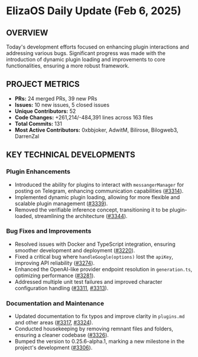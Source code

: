 # ElizaOS Daily Update (Feb 6, 2025)

## OVERVIEW

Today's development efforts focused on enhancing plugin interactions and addressing various bugs. Significant progress was made with the introduction of dynamic plugin loading and improvements to core functionalities, ensuring a more robust framework.

## PROJECT METRICS

- **PRs:** 24 merged PRs, 39 new PRs
- **Issues:** 10 new issues, 5 closed issues
- **Unique Contributors:** 52
- **Code Changes:** +261,214/-484,391 lines across 163 files
- **Total Commits:** 131
- **Most Active Contributors:** 0xbbjoker, AdwitM, Bilirose, Bilogweb3, DarrenZal

## KEY TECHNICAL DEVELOPMENTS

### Plugin Enhancements

- Introduced the ability for plugins to interact with `messangerManager` for posting on Telegram, enhancing communication capabilities ([#3314](https://github.com/elizaos/eliza/pull/3314)).
- Implemented dynamic plugin loading, allowing for more flexible and scalable plugin management ([#3339](https://github.com/elizaos/eliza/pull/3339)).
- Removed the verifiable inference concept, transitioning it to be plugin-loaded, streamlining the architecture ([#3344](https://github.com/elizaos/eliza/pull/3344)).

### Bug Fixes and Improvements

- Resolved issues with Docker and TypeScript integration, ensuring smoother development and deployment ([#3220](https://github.com/elizaos/eliza/pull/3220)).
- Fixed a critical bug where `handleGoogle(options)` lost the `apiKey`, improving API reliability ([#3274](https://github.com/elizaos/eliza/pull/3274)).
- Enhanced the OpenAI-like provider endpoint resolution in `generation.ts`, optimizing performance ([#3281](https://github.com/elizaos/eliza/pull/3281)).
- Addressed multiple unit test failures and improved character configuration handling ([#3311](https://github.com/elizaos/eliza/pull/3311), [#3313](https://github.com/elizaos/eliza/pull/3313)).

### Documentation and Maintenance

- Updated documentation to fix typos and improve clarity in `plugins.md` and other areas ([#3317](https://github.com/elizaos/eliza/pull/3317), [#3324](https://github.com/elizaos/eliza/pull/3324)).
- Conducted housekeeping by removing remnant files and folders, ensuring a cleaner codebase ([#3326](https://github.com/elizaos/eliza/pull/3326)).
- Bumped the version to 0.25.6-alpha.1, marking a new milestone in the project's development ([#3306](https://github.com/elizaos/eliza/pull/3306)).
